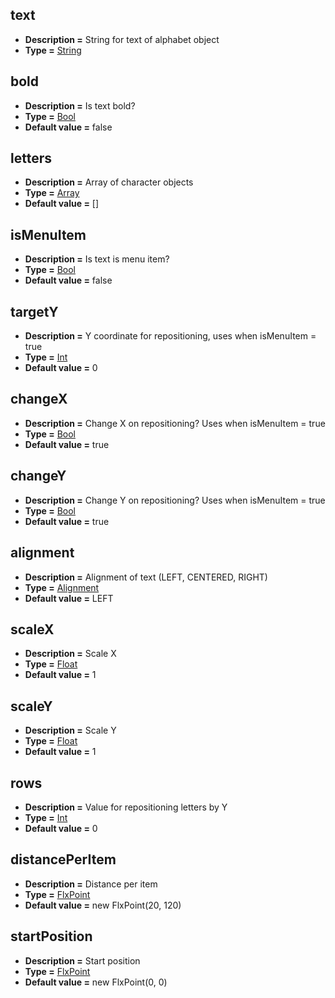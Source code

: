 ## text
* **Description =** String for text of alphabet object
* **Type =** [String](https://api.haxeflixel.com/String.html)

## bold
* **Description =** Is text bold?
* **Type =** [Bool](https://api.haxeflixel.com/Bool.html)
* **Default value =** false

## letters
* **Description =** Array of character objects
* **Type =** [Array<AlphaCharacter>](https://api.haxeflixel.com/Array.html)
* **Default value =** []

## isMenuItem
* **Description =** Is text is menu item?
* **Type =** [Bool](https://api.haxeflixel.com/Bool.html)
* **Default value =** false

## targetY
* **Description =** Y coordinate for repositioning, uses when isMenuItem = true
* **Type =** [Int](https://api.haxeflixel.com/Int.html)
* **Default value =** 0

## changeX
* **Description =** Change X on repositioning? Uses when isMenuItem = true
* **Type =** [Bool](https://api.haxeflixel.com/Bool.html)
* **Default value =** true

## changeY
* **Description =** Change Y on repositioning? Uses when isMenuItem = true
* **Type =** [Bool](https://api.haxeflixel.com/Bool.html)
* **Default value =** true

## alignment
* **Description =** Alignment of text (LEFT, CENTERED, RIGHT)
* **Type =** [Alignment](https://api.haxeflixel.com/Alignment.html)
* **Default value =** LEFT

## scaleX
* **Description =** Scale X
* **Type =** [Float](https://api.haxeflixel.com/Float.html)
* **Default value =** 1

## scaleY
* **Description =** Scale Y
* **Type =** [Float](https://api.haxeflixel.com/Float.html)
* **Default value =** 1

## rows
* **Description =** Value for repositioning letters by Y
* **Type =** [Int](https://api.haxeflixel.com/Int.html)
* **Default value =** 0

## distancePerItem
* **Description =** Distance per item
* **Type =** [FlxPoint](https://api.haxeflixel.com/flixel/math/FlxPoint.html)
* **Default value =** new FlxPoint(20, 120)

## startPosition
* **Description =** Start position
* **Type =** [FlxPoint](https://api.haxeflixel.com/flixel/math/FlxPoint.html)
* **Default value =** new FlxPoint(0, 0)

